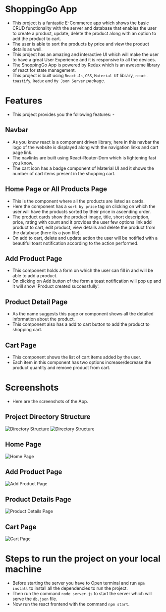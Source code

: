# ShoppingGo App
  - This project is a fantastic E-Commerce app which shows the basic CRUD functionality with the server and database that enables the user to create a product, update, delete the product along with an option to add the product to cart.
  - The user is able to sort the products by price and view the product details as well.
  - This project has an amazing and interactive UI which will make the user to have a great User Experience and it is responsive to all the devices. 
  - The ShoppingGo App is powered by Redux which is an awesome library of react for state management.
  - This project is built using `React.Js`, `CSS`, `Material UI` library, `react-toastify`, `Redux` and `My Json Server` package.


# Features
 - This project provides you the following features: - 
 
## Navbar
  - As you know react is a component driven library, here in this navbar the logo of the website is displayed along with the navigation links and cart page link.
  - The navlinks are built using React-Router-Dom which is lightening fast you know.
  - The cart icon has a badge component of Material UI and it shows the number of cart items present in the shopping cart.

## Home Page or All Products Page
  - This is the component where all the products are listed as cards.
  - Here the component has a `sort by price` tag on clicking on which the user will have the products sorted by their price in ascending order.
  - The product cards show the product image, title, short description, price, rating with count and it provides the user few options link add product to cart, edit product, view details and delete the product from the database (here its a json file).
  - On add to cart, delete and update action the user will be notified with a beautiful toast notification according to the action performed. 
 
## Add Product Page
  - This component holds a form on which the user can fill in and will be able to add a product.
  - On clicking on Add button of the form a toast notification will pop up and it will show  'Product created successfully'.

## Product Detail Page
  - As the name suggests this page or component shows all the detailed information about the product.
  - This component also has a add to cart button to add the product to shopping cart.

## Cart Page
  - This component shows the list of cart items added by the user.
  - Each item in this component has two options increase/decrease the product quantity and remove product from cart.
  
# Screenshots
  - Here are the screenshots of the App.
  ## Project Directory Structure
  ![Directory Structure](images/directory_str_1.png)
  ![Directory Structure](images/directory_str_2.png)
  
  ## Home Page
  ![Home Page](images/home.png)
  
  ## Add Product Page
  ![Add Product Page](images/add_product.png)
  
  ## Product Details Page
  ![Product Details Page](images/product_details.png)
  
  ## Cart Page
  ![Cart Page](images/shopping_cart.png)
  
# Steps to run the project on your local machine
  - Before starting the server you have to Open terminal and run `npm install` to install all the dependencies to run the project.
  - Then run the command `node server.js` to start the server which will serve the `db.json` file.
  - Now run the react frontend with the command `npm start`.
